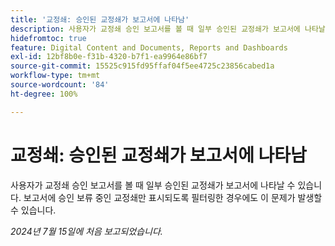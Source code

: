 ```yaml
---
title: '교정쇄: 승인된 교정쇄가 보고서에 나타남'
description: 사용자가 교정쇄 승인 보고서를 볼 때 일부 승인된 교정쇄가 보고서에 나타날 수 있습니다. 보고서에 승인 보류 중인 교정쇄만 표시되도록 필터링한 경우에도 이 문제가 발생할 수 있습니다.
hidefromtoc: true
feature: Digital Content and Documents, Reports and Dashboards
exl-id: 12bf8b0e-f31b-4320-b7f1-ea9964e86bf7
source-git-commit: 15525c915fd95ffaf04f5ee4725c23856cabed1a
workflow-type: tm+mt
source-wordcount: '84'
ht-degree: 100%

---
```


# 교정쇄: 승인된 교정쇄가 보고서에 나타남

<!--

>[!NOTE]
>
>This issue has been closed because it is not an issue.
-->

사용자가 교정쇄 승인 보고서를 볼 때 일부 승인된 교정쇄가 보고서에 나타날 수 있습니다. 보고서에 승인 보류 중인 교정쇄만 표시되도록 필터링한 경우에도 이 문제가 발생할 수 있습니다.

_2024년 7월 15일에 처음 보고되었습니다._

